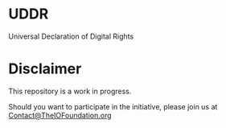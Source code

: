 # UDDR
Universal Declaration of Digital Rights

# Disclaimer
This repository is a work in progress.

Should you want to participate in the initiative, please join us at
Contact@TheIOFoundation.org




